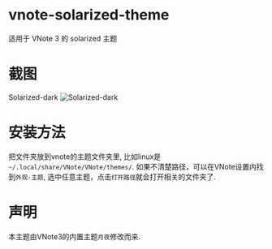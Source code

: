 # vnote-solarized-theme
适用于 VNote 3 的 solarized 主题

# 截图
Solarized-dark
![Solarized-dark](https://user-images.githubusercontent.com/6752679/144820896-481a1e7a-0330-40a4-ac0d-10df3900ae61.png)


# 安装方法
把文件夹放到vnote的主题文件夹里, 比如linux是 `~/.local/share/VNote/VNote/themes/`.
如果不清楚路径，可以在VNote设置内找到`外观-主题`, 选中任意主题，点击`打开路径`就会打开相关的文件夹了.

# 声明
本主题由VNote3的内置主题`月夜`修改而来.
